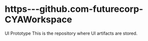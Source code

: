 # https---github.com-futurecorp-CYAWorkspace
UI Prototype
This is the repository where UI artifacts are stored.
